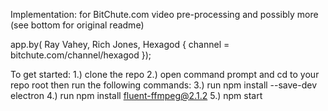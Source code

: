 Implementation: for BitChute.com video pre-processing and possibly more
(see bottom for original readme)

app.by( Ray Vahey, Rich Jones, 
Hexagod {
channel = bitchute.com/channel/hexagod
});

To get started:
1.) clone the repo
2.) open command prompt and cd to your repo root then run the following commands:
3.) run npm install --save-dev electron
4.) run npm install fluent-ffmpeg@2.1.2
5.) npm start



